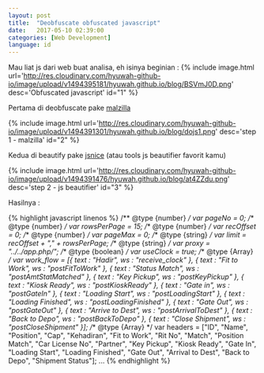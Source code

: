 ```yaml
---
layout: post
title:  "Deobfuscate obfuscated javascript"
date:   2017-05-10 02:39:00
categories: [Web Development]
language: id
---
```


Mau liat js dari web buat analisa, eh isinya beginian :
{% include image.html url='http://res.cloudinary.com/hyuwah-github-io/image/upload/v1494395181/hyuwah.github.io/blog/BSVmJ0D.png' desc='Obfuscated javascript' id="1" %}

Pertama di deobfuscate pake [malzilla](http://malzilla.sourceforge.net/)

{% include image.html url='http://res.cloudinary.com/hyuwah-github-io/image/upload/v1494391301/hyuwah.github.io/blog/dojs1.png' desc='step 1 - malzilla' id="2" %}

Kedua di beautify pake [jsnice](http://jsnice.org/) (atau tools js beautifier favorit kamu)

{% include image.html url='http://res.cloudinary.com/hyuwah-github-io/image/upload/v1494391476/hyuwah.github.io/blog/at4ZZdu.png' desc='step 2 - js beautifier' id="3" %}

Hasilnya :

{% highlight javascript linenos %}
/** @type {number} */
var pageNo = 0;
/** @type {number} */
var rowsPerPage = 15;
/** @type {number} */
var recOffset = 0;
/** @type {number} */
var pageMax = 0;
/** @type {string} */
var limit = recOffset + "," + rowsPerPage;
/** @type {string} */
var proxy = "../../app.php/";
/** @type {boolean} */
var useClock = true;
/** @type {Array} */
var work_flow = [{
  text : "Hadir",
  ws : "receive_clock"
}, {
  text : "Fit to Work",
  ws : "postFitToWork"
}, {
  text : "Status Match",
  ws : "postAmtStatMatched"
}, {
  text : "Key Pickup",
  ws : "postKeyPickup"
}, {
  text : "Kiosk Ready",
  ws : "postKioskReady"
}, {
  text : "Gate in",
  ws : "postGateIn"
}, {
  text : "Loading Start",
  ws : "postLoadingStart"
}, {
  text : "Loading Finished",
  ws : "postLoadingFinished"
}, {
  text : "Gate Out",
  ws : "postGateOut"
}, {
  text : "Arrive to Dest",
  ws : "postArrivalToDest"
}, {
  text : "Back to Depo",
  ws : "postBackToDepo"
}, {
  text : "Close Shipment",
  ws : "postCloseShipment"
}];
/** @type {Array} */
var headers = ["ID", "Name", "Position", "Cap", "Kehadiran", "Fit to Work", "Rit No", "Match", "Position Match", "Car License No", "Partner", "Key Pickup", "Kiosk Ready", "Gate In", "Loading Start", "Loading Finished", "Gate Out", "Arrival to Dest", "Back to Depo", "Shipment Status"];
...
{% endhighlight %}